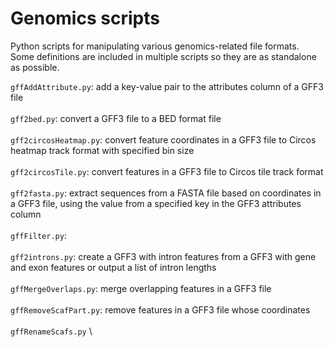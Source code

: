 # Genomics scripts
Python scripts for manipulating various genomics-related file formats. \
Some definitions are included in multiple scripts so they are as standalone
as possible.

`gffAddAttribute.py`: add a key-value pair to the attributes column of a GFF3 file \
\
`gff2bed.py`: convert a GFF3 file to a BED format file \
\
`gff2circosHeatmap.py`: convert feature coordinates in a GFF3 file to Circos heatmap track format with specified bin size \
\
`gff2circosTile.py`: convert features in a GFF3 file to Circos tile track format \
\
`gff2fasta.py`: extract sequences from a FASTA file based on coordinates in a GFF3 file, using the value from a specified key in the GFF3 attributes column \
\
`gffFilter.py`: \
\
`gff2introns.py`: create a GFF3 with intron features from a GFF3 with gene and exon features or output a list of intron lengths \
\
`gffMergeOverlaps.py`: merge overlapping features in a GFF3 file \
\
`gffRemoveScafPart.py`: remove features in a GFF3 file whose coordinates \
\
`gffRenameScafs.py` \

